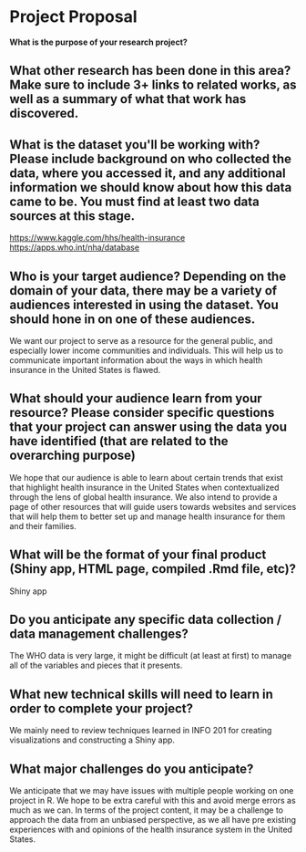 # Project Proposal
**What is the purpose of your research project?**

## What other research has been done in this area? Make sure to include 3+ links to related works, as well as a summary of what that work has discovered.

## What is the dataset you'll be working with?  Please include background on who collected the data, where you accessed it, and any additional information we should know about how this data came to be. You must find at least two data sources at this stage. 
https://www.kaggle.com/hhs/health-insurance
https://apps.who.int/nha/database

## Who is your target audience?  Depending on the domain of your data, there may be a variety of audiences interested in using the dataset. You should hone in on one of these audiences.
We want our project to serve as a resource for the general public, and especially lower income communities and individuals. This will help us to communicate important information about the ways in which health insurance in the United States is flawed.

## What should your audience learn from your resource? Please consider specific questions that your project can answer using the data you have identified (that are related to the overarching purpose)
We hope that our audience is able to learn about certain trends that exist that highlight health insurance in the United States when contextualized through the lens of global health insurance. We also intend to provide a page of other resources that will guide users towards websites and services that will help them to better set up and manage health insurance for them and their families.

## What will be the format of your final product (Shiny app, HTML page, compiled .Rmd file, etc)?
Shiny app

## Do you anticipate any specific data collection / data management challenges?
The WHO data is very large, it might be difficult (at least at first) to manage all of the variables and pieces that it presents.

## What new technical skills will need to learn in order to complete your project?
We mainly need to review techniques learned in INFO 201 for creating visualizations and constructing a Shiny app.

## What major challenges do you anticipate?
We anticipate that we may have issues with multiple people working on one project in R. We hope to be extra careful with this and avoid merge errors as much as we can. In terms of the project content, it may be a challenge to approach the data from an unbiased perspective, as we all have pre existing experiences with and opinions of the health insurance system in the United States.

